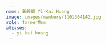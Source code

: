 ```yaml
---
name: 黃義凱 Yi-Kai Huang 
image: images/members/1101304142.jpg 
role: formerMem
aliases:
  - yi kai huang
---
```

